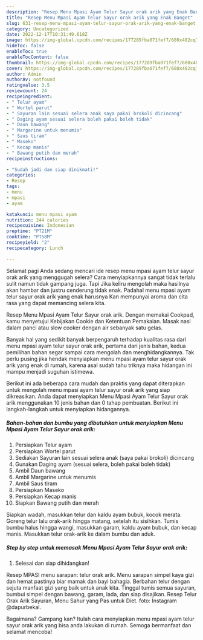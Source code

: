 ```yaml
---
description: "Resep Menu Mpasi Ayam Telur Sayur orak arik yang Enak Banget"
title: "Resep Menu Mpasi Ayam Telur Sayur orak arik yang Enak Banget"
slug: 631-resep-menu-mpasi-ayam-telur-sayur-orak-arik-yang-enak-banget
category: Uncategorized
date: 2022-12-17T10:31:49.618Z
image: https://img-global.cpcdn.com/recipes/177289fba071fef7/680x482cq70/menu-mpasi-ayam-telur-sayur-orak-arik-foto-resep-utama.jpg
hideToc: false
enableToc: true
enableTocContent: false
thumbnail: https://img-global.cpcdn.com/recipes/177289fba071fef7/680x482cq70/menu-mpasi-ayam-telur-sayur-orak-arik-foto-resep-utama.jpg
cover: https://img-global.cpcdn.com/recipes/177289fba071fef7/680x482cq70/menu-mpasi-ayam-telur-sayur-orak-arik-foto-resep-utama.jpg
author: Admin
authorAv: notfound
ratingvalue: 3.5
reviewcount: 24
recipeingredient:
- " Telur ayam"
- " Wortel parut"
- " Sayuran lain sesuai selera anak saya pakai brokoli dicincang"
- " Daging ayam sesuai selera boleh pakai boleh tidak"
- " Daun bawang"
- " Margarine untuk menumis"
- " Saus tiram"
- " Maseko"
- " Kecap manis"
- " Bawang putih dan merah"
recipeinstructions:

- "Sudah jadi dan siap dinikmati!"
categories:
- Resep
tags:
- menu
- mpasi
- ayam

katakunci: menu mpasi ayam 
nutrition: 244 calories
recipecuisine: Indonesian
preptime: "PT21M"
cooktime: "PT58M"
recipeyield: "2"
recipecategory: Lunch

---
```



Selamat pagi Anda sedang mencari ide resep menu mpasi ayam telur sayur orak arik yang menggugah selera? Cara menyiapkannya sangat tidak terlalu sulit namun tidak gampang juga. Tapi Jika keliru mengolah maka hasilnya akan hambar dan justru cenderung tidak enak. Padahal menu mpasi ayam telur sayur orak arik yang enak harusnya Kan mempunyai aroma dan cita rasa yang dapat memancing selera kita.


Resep Menu Mpasi Ayam Telur Sayur orak arik. Dengan memakai Cookpad, kamu menyetujui Kebijakan Cookie dan Ketentuan Pemakaian. Masak nasi dalam panci atau slow cooker dengan air sebanyak satu gelas.

Banyak hal yang sedikit banyak berpengaruh terhadap kualitas rasa dari menu mpasi ayam telur sayur orak arik, pertama dari jenis bahan, kedua pemilihan bahan segar sampai cara mengolah dan menghidangkannya. Tak perlu pusing jika hendak menyiapkan menu mpasi ayam telur sayur orak arik yang enak di rumah, karena asal sudah tahu triknya maka hidangan ini mampu menjadi suguhan istimewa.


Berikut ini ada beberapa cara mudah dan praktis yang dapat diterapkan untuk mengolah menu mpasi ayam telur sayur orak arik yang siap dikreasikan. Anda dapat menyiapkan Menu Mpasi Ayam Telur Sayur orak arik menggunakan 10 jenis bahan dan 0 tahap pembuatan. Berikut ini langkah-langkah untuk menyiapkan hidangannya.

<!--inarticleads1-->

##### Bahan-bahan dan bumbu yang dibutuhkan untuk menyiapkan Menu Mpasi Ayam Telur Sayur orak arik:

1. Persiapkan  Telur ayam
1. Persiapkan  Wortel parut
1. Sediakan  Sayuran lain sesuai selera anak (saya pakai brokoli) dicincang
1. Gunakan  Daging ayam (sesuai selera, boleh pakai boleh tidak)
1. Ambil  Daun bawang
1. Ambil  Margarine untuk menumis
1. Ambil  Saus tiram
1. Persiapkan  Maseko
1. Persiapkan  Kecap manis
1. Siapkan  Bawang putih dan merah


Siapkan wadah, masukkan telur dan kaldu ayam bubuk, kocok merata. Goreng telur lalu orak-arik hingga matang, setelah itu sisihkan. Tumis bumbu halus hingga wangi, masukkan garam, kaldu ayam bubuk, dan kecap manis. Masukkan telur orak-arik ke dalam bumbu dan aduk. 

<!--inarticleads2-->

##### Step by step untuk memasak Menu Mpasi Ayam Telur Sayur orak arik:


1. Selesai dan siap dihidangkan!

Resep MPASI menu sarapan: telur orak arik. Menu sarapan simpel kaya gizi dan hemat pastinya biar mamak dan bayi bahagia. Berbahan telur dengan sejuta manfaat gizi yang baik untuk anak kita. Tinggal tumis semua sayuran, bumbui simpel dengan bawang, garam, lada, dan siap disajikan. Resep Telur Orak Arik Sayuran, Menu Sahur yang Pas untuk Diet. foto: Instagram @dapurbekal. 

Bagaimana? Gampang kan? Itulah cara menyiapkan menu mpasi ayam telur sayur orak arik yang bisa anda lakukan di rumah. Semoga bermanfaat dan selamat mencoba!
